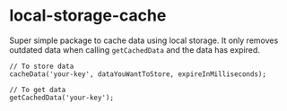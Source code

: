# local-storage-cache

Super simple package to cache data using local storage.
It only removes outdated data when calling `getCachedData` and the data has expired.

```
// To store data
cacheData('your-key', dataYouWantToStore, expireInMilliseconds);

// To get data
getCachedData('your-key');
```
